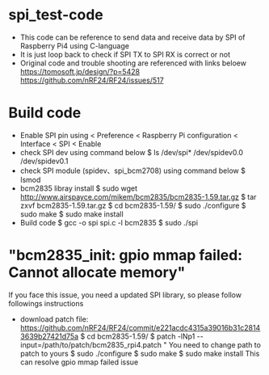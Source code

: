 # spi_test-code
- This code can be reference to send data and receive data by SPI of Raspberry Pi4 using C-language
- It is just loop back to check if SPI TX to SPI RX is correct or not
- Original code and trouble shooting are referenced with links beloew
https://tomosoft.jp/design/?p=5428
https://github.com/nRF24/RF24/issues/517

# Build code
- Enable SPI pin using < Preference < Raspberry Pi configuration < Interface < SPI < Enable
- check SPI dev using command below
$ ls /dev/spi*
/dev/spidev0.0 /dev/spidev0.1
- check SPI module (spidev、spi_bcm2708) using command below
$ lsmod
- bcm2835 libray install
$ sudo wget http://www.airspayce.com/mikem/bcm2835/bcm2835-1.59.tar.gz
$ tar zxvf bcm2835-1.59.tar.gz
$ cd bcm2835-1.59/
$ sudo ./configure
$ sudo make
$ sudo make install
- Build code
$ gcc -o spi spi.c -l bcm2835
$ sudo ./spi

#  "bcm2835_init: gpio mmap failed: Cannot allocate memory" 
If you face this issue, you need a updated SPI library, so please follow followings instructions
- download patch file: https://github.com/nRF24/RF24/commit/e221acdc4315a39016b31c28143639b27421d75a
$ cd bcm2835-1.59/
$ patch -lNp1 --input=/path/to/patch/bcm2835_rpi4.patch " You need to change path to patch to yours
$ sudo ./configure
$ sudo make
$ sudo make install
This can resolve gpio mmap failed issue 
